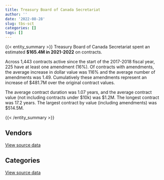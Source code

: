 ```yaml
---
title: Treasury Board of Canada Secretariat
author: ''
date: '2022-08-28'
slug: tbs-sct
categories: []
tags: []
---
```


<script src="/rmarkdown-libs/htmlwidgets/htmlwidgets.js"></script>
<link href="/rmarkdown-libs/datatables-css/datatables-crosstalk.css" rel="stylesheet" />
<script src="/rmarkdown-libs/datatables-binding/datatables.js"></script>
<script src="/rmarkdown-libs/jquery/jquery-3.6.0.min.js"></script>
<link href="/rmarkdown-libs/dt-core-bootstrap/css/dataTables.bootstrap.min.css" rel="stylesheet" />
<link href="/rmarkdown-libs/dt-core-bootstrap/css/dataTables.bootstrap.extra.css" rel="stylesheet" />
<script src="/rmarkdown-libs/dt-core-bootstrap/js/jquery.dataTables.min.js"></script>
<script src="/rmarkdown-libs/dt-core-bootstrap/js/dataTables.bootstrap.min.js"></script>
<link href="/rmarkdown-libs/crosstalk/css/crosstalk.min.css" rel="stylesheet" />
<script src="/rmarkdown-libs/crosstalk/js/crosstalk.min.js"></script>
<script src="/rmarkdown-libs/htmlwidgets/htmlwidgets.js"></script>
<link href="/rmarkdown-libs/datatables-css/datatables-crosstalk.css" rel="stylesheet" />
<script src="/rmarkdown-libs/datatables-binding/datatables.js"></script>
<script src="/rmarkdown-libs/jquery/jquery-3.6.0.min.js"></script>
<link href="/rmarkdown-libs/dt-core-bootstrap/css/dataTables.bootstrap.min.css" rel="stylesheet" />
<link href="/rmarkdown-libs/dt-core-bootstrap/css/dataTables.bootstrap.extra.css" rel="stylesheet" />
<script src="/rmarkdown-libs/dt-core-bootstrap/js/jquery.dataTables.min.js"></script>
<script src="/rmarkdown-libs/dt-core-bootstrap/js/dataTables.bootstrap.min.js"></script>
<link href="/rmarkdown-libs/crosstalk/css/crosstalk.min.css" rel="stylesheet" />
<script src="/rmarkdown-libs/crosstalk/js/crosstalk.min.js"></script>

{{< entity_summary >}}
Treasury Board of Canada Secretariat spent an estimated **\$165.4M in 2021-2022** on contracts.

Across 1,443 contracts active since the start of the 2017-2018 fiscal year, 225 have at least one amendment (16%). Of contracts with amendments, the average increase in dollar value was 116% and the average number of amendments was 1.49. Cumulatively these amendments represent an increase of \$481.7M over the original contract values.

The average contract duration was 1.07 years, and the average contract value (not including contracts under \$10k) was \$1.2M. The longest contract was 17.2 years. The largest contract by value (including amendments) was \$514.5M.

{{< /entity_summary >}}

## Vendors

<div id="htmlwidget-1" style="width:100%;height:auto;" class="datatables html-widget"></div>
<script type="application/json" data-for="htmlwidget-1">{"x":{"style":"bootstrap","filter":"none","vertical":false,"data":[["<a href=\"/vendors/49_solutions/\">49 SOLUTIONS<\/a>","<a href=\"/vendors/abs_americas/\">ABS AMERICAS<\/a>","<a href=\"/vendors/accenture/\">ACCENTURE<\/a>","<a href=\"/vendors/ca/\">CA<\/a>","<a href=\"/vendors/cache_computer_consulting/\">CACHE COMPUTER CONSULTING<\/a>","<a href=\"/vendors/carahsoft_technology/\">CARAHSOFT TECHNOLOGY<\/a>","<a href=\"/vendors/cbci_telecom/\">CBCI TELECOM<\/a>","<a href=\"/vendors/cgi/\">CGI<\/a>","<a href=\"/vendors/cision_canada/\">CISION CANADA<\/a>","<a href=\"/vendors/closereach/\">CLOSEREACH<\/a>","<a href=\"/vendors/colliers_project_leaders/\">COLLIERS PROJECT LEADERS<\/a>","<a href=\"/vendors/connex_telecommunications/\">CONNEX TELECOMMUNICATIONS<\/a>","<a href=\"/vendors/csdc_systems/\">CSDC SYSTEMS<\/a>","<a href=\"/vendors/dalhousie_university/\">DALHOUSIE UNIVERSITY<\/a>","<a href=\"/vendors/delco_automation/\">DELCO AUTOMATION<\/a>","<a href=\"/vendors/dls_technology/\">DLS TECHNOLOGY<\/a>","<a href=\"/vendors/eclipsys_solutions/\">ECLIPSYS SOLUTIONS<\/a>","<a href=\"/vendors/environics_research_group/\">ENVIRONICS RESEARCH GROUP<\/a>","<a href=\"/vendors/fast_track_staffing/\">FAST TRACK STAFFING<\/a>","<a href=\"/vendors/forrester_research/\">FORRESTER RESEARCH<\/a>","<a href=\"/vendors/gartner/\">GARTNER<\/a>","<a href=\"/vendors/gc_strategies/\">GC STRATEGIES<\/a>","<a href=\"/vendors/gilmore_reproductions/\">GILMORE REPRODUCTIONS<\/a>","<a href=\"/vendors/global_knowledge/\">GLOBAL KNOWLEDGE<\/a>","<a href=\"/vendors/global_upholstery/\">GLOBAL UPHOLSTERY<\/a>","<a href=\"/vendors/iceberg_networks/\">ICEBERG NETWORKS<\/a>","<a href=\"/vendors/info_tech_research_group/\">INFO TECH RESEARCH GROUP<\/a>","<a href=\"/vendors/insa/\">INSA<\/a>","<a href=\"/vendors/itex/\">ITEX<\/a>","<a href=\"/vendors/konica_minolta_business_solutions/\">KONICA MINOLTA BUSINESS SOLUTIONS<\/a>","<a href=\"/vendors/like_10/\">LIKE 10<\/a>","<a href=\"/vendors/linovati/\">LINOVATI<\/a>","<a href=\"/vendors/maplesoft_consulting/\">MAPLESOFT CONSULTING<\/a>","<a href=\"/vendors/mccarthy_tetrault/\">MCCARTHY TETRAULT<\/a>","<a href=\"/vendors/media_q/\">MEDIA Q<\/a>","<a href=\"/vendors/mnp/\">MNP<\/a>","<a href=\"/vendors/nova_networks/\">NOVA NETWORKS<\/a>","<a href=\"/vendors/onix_networking_canada/\">ONIX NETWORKING CANADA<\/a>","<a href=\"/vendors/onx_enterprise_solutions/\">ONX ENTERPRISE SOLUTIONS<\/a>","<a href=\"/vendors/oproma/\">OPROMA<\/a>","<a href=\"/vendors/optiv_canada_federal/\">OPTIV CANADA FEDERAL<\/a>","<a href=\"/vendors/oracle_canada/\">ORACLE CANADA<\/a>","<a href=\"/vendors/orangutech/\">ORANGUTECH<\/a>","<a href=\"/vendors/procom_consultants/\">PROCOM CONSULTANTS<\/a>","<a href=\"/vendors/prosci_canada/\">PROSCI CANADA<\/a>","<a href=\"/vendors/protak_consulting_group/\">PROTAK CONSULTING GROUP<\/a>","<a href=\"/vendors/quintet_consulting/\">QUINTET CONSULTING<\/a>","<a href=\"/vendors/rhea/\">RHEA<\/a>","<a href=\"/vendors/sap/\">SAP<\/a>","<a href=\"/vendors/sas_institute/\">SAS INSTITUTE<\/a>","<a href=\"/vendors/shi_canada/\">SHI CANADA<\/a>","<a href=\"/vendors/sun_life_assurance_company/\">SUN LIFE ASSURANCE COMPANY<\/a>","<a href=\"/vendors/suse_software_solutions_canada/\">SUSE SOFTWARE SOLUTIONS CANADA<\/a>","<a href=\"/vendors/systematix_solutions/\">SYSTEMATIX SOLUTIONS<\/a>","<a href=\"/vendors/systemscope/\">SYSTEMSCOPE<\/a>","<a href=\"/vendors/tankatek/\">TANKATEK<\/a>","<a href=\"/vendors/tecsis/\">TECSIS<\/a>","<a href=\"/vendors/telecom_computer_services/\">TELECOM COMPUTER SERVICES<\/a>","<a href=\"/vendors/tes_contract_services/\">TES CONTRACT SERVICES<\/a>","<a href=\"/vendors/the_canada_life_assurance_company/\">THE CANADA LIFE ASSURANCE COMPANY<\/a>","<a href=\"/vendors/the_halifax_group/\">THE HALIFAX GROUP<\/a>","<a href=\"/vendors/thomas_schmidt/\">THOMAS SCHMIDT<\/a>","<a href=\"/vendors/totem_offisource/\">TOTEM OFFISOURCE<\/a>","<a href=\"/vendors/university_of_ottawa/\">UNIVERSITY OF OTTAWA<\/a>","<a href=\"/vendors/university_of_toronto/\">UNIVERSITY OF TORONTO<\/a>","<a href=\"/vendors/university_of_waterloo/\">UNIVERSITY OF WATERLOO<\/a>","<a href=\"/vendors/westbury_national_show_systems/\">WESTBURY NATIONAL SHOW SYSTEMS<\/a>","<a href=\"/vendors/wpp_group_canada_communications/\">WPP GROUP CANADA COMMUNICATIONS<\/a>","<a href=\"/vendors/zernam_enterprise/\">ZERNAM ENTERPRISE<\/a>"],[null,null,null,null,4853119.27,null,67992.94,32085.56,1758.33,733572.3,null,null,46843.22,102900,null,42709.88,248509.73,null,65356.57,null,2142610.47,2275318.58,null,27120,null,156311.51,171432.3,88724.55,115043.77,401346.52,null,49494.11,null,null,27894.27,null,16907.04,901471.91,33900,null,null,1973081.7,61552.62,348472.52,299167.5,129945.32,null,null,1087583.48,16415.25,null,41432923.03,null,19047425.26,70564.5,null,null,null,783081.15,null,158026.82,149740,10576.8,37698.75,21598.6,null,48535.81,null,null],[null,null,null,null,5491184.49,3706.34,153131.35,null,10163.17,241802.53,192100,2159.83,11807.06,null,97559.73,29506.43,null,81643.54,36871.85,2159.34,1935040.51,2789043.33,21637.24,null,24998.71,17174.37,78708.82,null,null,384556.61,null,null,105903.6,114727.07,28944.84,144983.52,62290.08,903941.7,null,79715.85,null,null,1215920.6,159071.6,284839.1,128824.68,78360.93,27056.33,4109351.5,127612.53,77600.26,41546437.88,null,14398340.28,183622.82,null,null,null,1681301.26,null,40697.32,150150.25,null,24096.75,null,null,20719.34,null,23479.14],[140485.08,31176.25,null,null,4968721.91,46294.45,54236.12,null,null,438513.91,null,22813.17,30902.04,null,65717.7,87301.31,null,73105.1,84003.62,64436.36,1092549.56,1517169.1,11788.16,null,null,40523.43,61477.55,182325.42,null,273072.2,null,null,73016.08,450272.93,41970.26,null,12546.57,755754.54,null,null,23962.89,null,1771488.97,867617.65,null,null,97551.61,233916.24,6981465.09,null,null,41432923.03,174401.4,16149799.83,39550,null,null,null,1949625.88,null,null,149740,null,null,null,39954.54,null,81726.25,null],[445887.42,8741,452000,25349.97,5803813.17,98673.77,1185.02,null,null,2010431.71,null,null,37865.07,null,129299.16,109670.45,null,null,58401.71,25004.23,984080.81,1894144.62,null,null,null,null,350919.38,173111.19,null,339622.66,2415.12,null,1782220.52,null,65061.05,155223.53,133.46,null,null,null,59581.02,32387.97,636805.71,1427156.31,21481.3,null,67517.71,171359.61,6439693.67,207.33,24698.7,41432923.03,196422.3,26162453.05,17927.62,97719.01,11884.05,79955.21,933215.26,17935425.62,null,149740,null,40680,null,40818.93,null,295720,null]],"container":"<table class=\"table table-striped table-hover row-border order-column display\">\n  <thead>\n    <tr>\n      <th>Vendor<\/th>\n      <th>2018-2019<\/th>\n      <th>2019-2020<\/th>\n      <th>2020-2021<\/th>\n      <th>2021-2022<\/th>\n    <\/tr>\n  <\/thead>\n<\/table>","options":{"order":[[4,"desc"]],"pageLength":10,"autoWidth":true,"columnDefs":[{"targets":1,"render":"function(data, type, row, meta) {\n    return type !== 'display' ? data : DTWidget.formatCurrency(data, \"$\", 2, 3, \",\", \".\", true, null);\n  }"},{"targets":2,"render":"function(data, type, row, meta) {\n    return type !== 'display' ? data : DTWidget.formatCurrency(data, \"$\", 2, 3, \",\", \".\", true, null);\n  }"},{"targets":3,"render":"function(data, type, row, meta) {\n    return type !== 'display' ? data : DTWidget.formatCurrency(data, \"$\", 2, 3, \",\", \".\", true, null);\n  }"},{"targets":4,"render":"function(data, type, row, meta) {\n    return type !== 'display' ? data : DTWidget.formatCurrency(data, \"$\", 2, 3, \",\", \".\", true, null);\n  }"},{"width":"16%","targets":[1,2,3,4]},{"className":"dt-right","targets":[1,2,3,4]}],"orderClasses":false}},"evals":["options.columnDefs.0.render","options.columnDefs.1.render","options.columnDefs.2.render","options.columnDefs.3.render"],"jsHooks":[]}</script>
<p class="text-right">
<a href="https://github.com/GoC-Spending/contracts-data/tree/main/data/out/departments/tbs-sct/summary_by_fiscal_year_by_vendor.csv" class="source-data-link btn btn-link">View source data</a>
</p>

## Categories

<div id="htmlwidget-2" style="width:100%;height:auto;" class="datatables html-widget"></div>
<script type="application/json" data-for="htmlwidget-2">{"x":{"style":"bootstrap","filter":"none","vertical":false,"data":[["<a href=\"/categories/other/\">(Other)<\/a>","<a href=\"/categories/facilities_and_construction/\">Facilities and construction<\/a>","<a href=\"/categories/office_management/\">Office management<\/a>","<a href=\"/categories/professional_services/\">Professional services<\/a>","<a href=\"/categories/information_technology/\">Information technology<\/a>","<a href=\"/categories/medical/\">Medical<\/a>","<a href=\"/categories/transportation_and_logistics/\">Transportation and logistics<\/a>","<a href=\"/categories/industrial_products_and_services/\">Industrial products and services<\/a>","<a href=\"/categories/travel/\">Travel<\/a>","<a href=\"/categories/security_and_protection/\">Security and protection<\/a>","<a href=\"/categories/human_capital/\">Human capital<\/a>"],[4555.3,175233.74,860465.62,80656648.78,36312131.99,null,null,null,21005.76,621927.59,2076956.34],[null,178430.03,1545136.65,72942058.82,44428796.16,26642.34,9785.02,29572.6,10531.65,707364.15,2251061.47],[null,26991.77,472447.16,70121794.14,53914193.51,89414.83,45366.89,76500.85,null,696703.49,1784955.57],[24998.99,null,408986.78,96272399.7,66448310.28,83796.85,null,11678.56,null,726868.97,1425122.95]],"container":"<table class=\"table table-striped table-hover row-border order-column display\">\n  <thead>\n    <tr>\n      <th>Category<\/th>\n      <th>2018-2019<\/th>\n      <th>2019-2020<\/th>\n      <th>2020-2021<\/th>\n      <th>2021-2022<\/th>\n    <\/tr>\n  <\/thead>\n<\/table>","options":{"order":[[4,"desc"]],"dom":"t","pageLength":30,"autoWidth":true,"columnDefs":[{"targets":1,"render":"function(data, type, row, meta) {\n    return type !== 'display' ? data : DTWidget.formatCurrency(data, \"$\", 2, 3, \",\", \".\", true, null);\n  }"},{"targets":2,"render":"function(data, type, row, meta) {\n    return type !== 'display' ? data : DTWidget.formatCurrency(data, \"$\", 2, 3, \",\", \".\", true, null);\n  }"},{"targets":3,"render":"function(data, type, row, meta) {\n    return type !== 'display' ? data : DTWidget.formatCurrency(data, \"$\", 2, 3, \",\", \".\", true, null);\n  }"},{"targets":4,"render":"function(data, type, row, meta) {\n    return type !== 'display' ? data : DTWidget.formatCurrency(data, \"$\", 2, 3, \",\", \".\", true, null);\n  }"},{"width":"16%","targets":[1,2,3,4]},{"className":"dt-right","targets":[1,2,3,4]}],"orderClasses":false,"lengthMenu":[10,25,30,50,100]}},"evals":["options.columnDefs.0.render","options.columnDefs.1.render","options.columnDefs.2.render","options.columnDefs.3.render"],"jsHooks":[]}</script>
<p class="text-right">
<a href="https://github.com/GoC-Spending/contracts-data/tree/main/data/out/departments/tbs-sct/summary_by_fiscal_year_by_category.csv" class="source-data-link btn btn-link">View source data</a>
</p>
